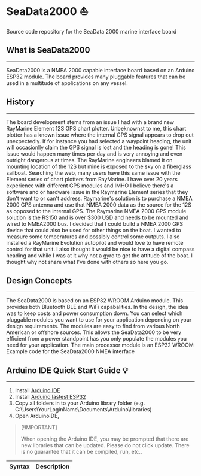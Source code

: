 # SeaData2000 ⛵
Source code repository for the SeaData 2000 marine interface board
## What is SeaData2000
---
SeaData2000 is a NMEA 2000 capable interface board based on an Arduino ESP32 module.  The board provides many pluggable features that can be used in a multitude of applications on any vessel.
## History 
---
The board development stems from an issue I had with a brand new RayMarine Element 12S GPS chart plotter.  Unbeknownst to me, this chart plotter has a known issue where the internal GPS signal appears to drop out unexpectedly.  If for instance you had selected a waypoint heading, the unit will occasionlly claim the GPS signal is lost and the heading is gone!  This issue would happen many times per day and is very annoying and even outright dangerous at times. The RayMarine engineers blamed it on mounting location of the 12S but mine is exposed to the sky on a fiberglass sailboat.  Searching the web, many users have this same issue with the Element series of chart plotters from RayMarine.  I have over 20 years experience with different GPS modules and IMHO I believe there's a software and or hardware issue in the Raymarine Element series that they don't want to or can't address.  Raymarine's solution is to purchase a NMEA 2000 GPS antenna and use that NMEA 2000 data as the source for the 12S as opposed to the internal GPS.  The Raymarine NMEA 2000 GPS module solution is the RS150 and is over $300 USD and needs to be mounted and wired to NMEA2000 bus.  I decided that I could build a NMEA 2000 GPS device that could also be used for other things on the boat.  I wanted to measure some temperatures and possibly control some outputs. I also installed a RayMarine Evolution autopilot and would love to have remote control for that unit.  I also thought it would be nice to have a digital compass heading and while I was at it why not a gyro to get the attitude of the boat. I thought why not share what I've done with others so here you go.
## Design Concepts
---
The SeaData2000 is based on an ESP32 WROOM Arduino module.  This provides both Bluetooth BLE and WiFi capabalities.  In the design, the idea was to keep costs and power consumption down.  You can select which pluggable modules you want to use for your application depending on your design requirements.  The modules are easy to find from various North American or offshore sources. This allows the SeaData2000 to be very efficient from a power standpoint has you only populate the modules you need for your application.  The main processor module is an ESP32 WROOM
Example code for the SeaData2000 NMEA interface 

## Arduino IDE Quick Start Guide :bulb:
---
1. Install [Arduino IDE](https://www.arduino.cc/en/software)
2. Install [Arduino lastest ESP32](https://docs.espressif.com/projects/arduino-esp32/en/latest/)
3. Copy all folders in to your Arduino library folder (e.g. C:\Users\YourLoginName\Documents\Arduino\libraries)
4. Open ArduinoIDE,  

> \[!IMPORTANT]
>
> When opening the Arduino IDE, you may be prompted that there are new libraries that can be updated.  Please do not click update.  There is no guarantee that it can be compiled, run, etc..


| Syntax | Description |
| ------ | ----------- |


